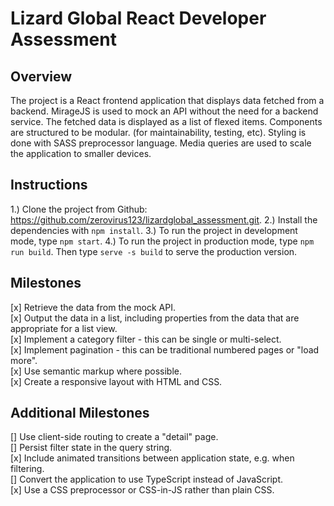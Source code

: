 # Lizard Global React Developer Assessment

## Overview

The project is a React frontend application that displays data fetched from a backend. 
MirageJS is used to mock an API without the need for a backend service.
The fetched data is displayed as a list of flexed items.
Components are structured to be modular. (for maintainability, testing, etc).
Styling is done with SASS preprocessor language. Media queries are used to scale the application to smaller devices.

## Instructions
1.) Clone the project from Github: https://github.com/zerovirus123/lizardglobal_assessment.git.
2.) Install the dependencies with `npm install`.
3.) To run the project in development mode, type `npm start`.
4.) To run the project in production mode, type `npm run build`. Then type `serve -s build` to serve the production version.

## Milestones

[x] Retrieve the data from the mock API.<br />
[x] Output the data in a list, including properties from the data that are appropriate for a list view.<br />
[x] Implement a category filter - this can be single or multi-select.<br />
[x] Implement pagination - this can be traditional numbered pages or "load more".<br />
[x] Use semantic markup where possible.<br />
[x] Create a responsive layout with HTML and CSS.<br />

## Additional Milestones

[] Use client-side routing to create a "detail" page.<br />
[] Persist filter state in the query string.<br />
[x] Include animated transitions between application state, e.g. when filtering.<br />
[] Convert the application to use TypeScript instead of JavaScript.<br />
[x] Use a CSS preprocessor or CSS-in-JS rather than plain CSS.<br />
